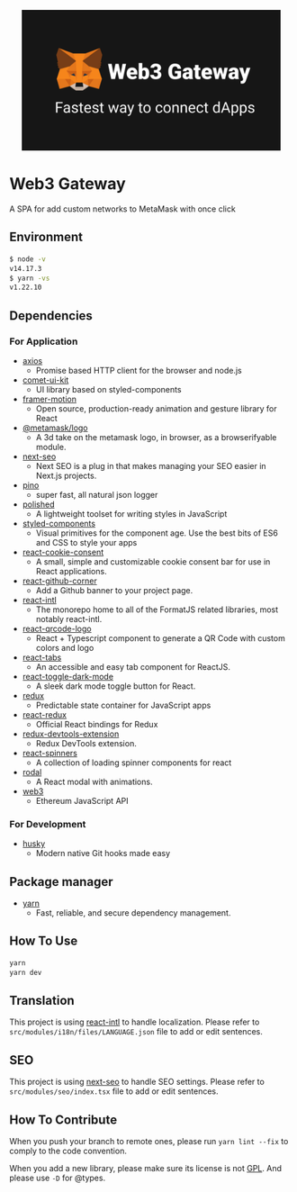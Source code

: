 <p align="center"><img src="public/web3-gateway-og-dark.jpg" height="250" alt="web3-gateway" /></p>

# Web3 Gateway

A SPA for add custom networks to MetaMask with once click

## Environment

```zsh
$ node -v
v14.17.3
$ yarn -vs
v1.22.10
```
## Dependencies

### For Application

- [axios](https://github.com/axios/axios)
  - Promise based HTTP client for the browser and node.js
- [comet-ui-kit](https://github.com/roy1210/comet-ui-kit)
  - UI library based on styled-components
- [framer-motion](https://github.com/framer/motion)
  - Open source, production-ready animation and gesture library for React
- [@metamask/logo](https://github.com/MetaMask/logo)
  - A 3d take on the metamask logo, in browser, as a browserifyable module.
- [next-seo](https://github.com/garmeeh/next-seo)
  - Next SEO is a plug in that makes managing your SEO easier in Next.js projects.
- [pino](https://github.com/pinojs/pino)
  - super fast, all natural json logger
- [polished](https://github.com/styled-components/polished)
  - A lightweight toolset for writing styles in JavaScript
- [styled-components](https://www.styled-components.com/)
  - Visual primitives for the component age. Use the best bits of ES6 and CSS to style your apps
- [react-cookie-consent](https://github.com/Mastermindzh/react-cookie-consent)
  - A small, simple and customizable cookie consent bar for use in React applications.
- [react-github-corner](https://github.com/skratchdot/react-github-corner)
  - Add a Github banner to your project page.
- [react-intl](https://github.com/formatjs/formatjs)
  - The monorepo home to all of the FormatJS related libraries, most notably react-intl.
- [react-qrcode-logo](https://github.com/gcoro/react-qrcode-logo)
  - React + Typescript component to generate a QR Code with custom colors and logo
- [react-tabs](https://github.com/reactjs/react-tabs)
  - An accessible and easy tab component for ReactJS.
- [react-toggle-dark-mode](https://github.com/JoseRFelix/react-toggle-dark-mode)
  - A sleek dark mode toggle button for React.
- [redux](https://github.com/reduxjs/redux)
  - Predictable state container for JavaScript apps
- [react-redux](https://github.com/reduxjs/react-redux)
  - Official React bindings for Redux
- [redux-devtools-extension](https://github.com/zalmoxisus/redux-devtools-extension)
  - Redux DevTools extension.
- [react-spinners](https://github.com/davidhu2000/react-spinners)
  - A collection of loading spinner components for react
- [rodal](https://github.com/chenjiahan/rodal)
  - A React modal with animations.
- [web3](https://github.com/ethereum/web3.js)
  - Ethereum JavaScript API

### For Development

- [husky](https://typicode.github.io/husky/#/)
  - Modern native Git hooks made easy

## Package manager

- [yarn](https://yarnpkg.com/)
  - Fast, reliable, and secure dependency management.

## How To Use

```bash
yarn
yarn dev
```

## Translation

This project is using [react-intl](https://github.com/formatjs/formatjs) to handle localization.
Please refer to `src/modules/i18n/files/LANGUAGE.json` file to add or edit sentences.

## SEO

This project is using [next-seo](https://github.com/garmeeh/next-seo) to handle SEO settings. Please
refer to `src/modules/seo/index.tsx` file to add or edit sentences.

## How To Contribute

When you push your branch to remote ones, please run `yarn lint --fix` to comply to the code convention.

When you add a new library, please make sure its license is not
[GPL](https://en.wikipedia.org/wiki/GNU_General_Public_License). And please use `-D` for @types.

